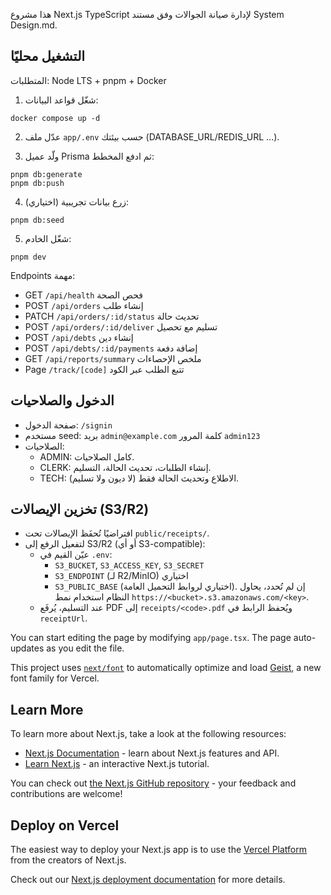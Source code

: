 هذا مشروع Next.js TypeScript لإدارة صيانة الجوالات وفق مستند System Design.md.

## التشغيل محليًا

المتطلبات: Node LTS + pnpm + Docker

1) شغّل قواعد البيانات:

```
docker compose up -d
```

2) عدّل ملف `app/.env` حسب بيئتك (DATABASE_URL/REDIS_URL ...).

3) ولّد عميل Prisma ثم ادفع المخطط:

```
pnpm db:generate
pnpm db:push
```

4) (اختياري) زرع بيانات تجريبية:

```
pnpm db:seed
```

5) شغّل الخادم:

```
pnpm dev
```

Endpoints مهمة:

- GET `/api/health` فحص الصحة
- POST `/api/orders` إنشاء طلب
- PATCH `/api/orders/:id/status` تحديث حالة
- POST `/api/orders/:id/deliver` تسليم مع تحصيل
- POST `/api/debts` إنشاء دين
- POST `/api/debts/:id/payments` إضافة دفعة
- GET `/api/reports/summary` ملخص الإحصاءات
- Page `/track/[code]` تتبع الطلب عبر الكود

## الدخول والصلاحيات

- صفحة الدخول: `/signin`
- مستخدم seed: بريد `admin@example.com` كلمة المرور `admin123`
- الصلاحيات:
  - ADMIN: كامل الصلاحيات.
  - CLERK: إنشاء الطلبات، تحديث الحالة، التسليم.
  - TECH: الاطلاع وتحديث الحالة فقط (لا ديون ولا تسليم).

## تخزين الإيصالات (S3/R2)

- افتراضيًا تُحفَظ الإيصالات تحت `public/receipts/`.
- لتفعيل الرفع إلى S3/R2 (أو أي S3-compatible):
  - عيّن القيم في `.env`:
    - `S3_BUCKET`, `S3_ACCESS_KEY`, `S3_SECRET`
    - `S3_ENDPOINT` (لـ R2/MinIO) اختياري
    - `S3_PUBLIC_BASE` (اختياري لروابط التحميل العامة). إن لم تُحدد، يحاول النظام استخدام نمط `https://<bucket>.s3.amazonaws.com/<key>`.
  - عند التسليم، يُرفَع PDF إلى `receipts/<code>.pdf` ويُحفظ الرابط في `receiptUrl`.

You can start editing the page by modifying `app/page.tsx`. The page auto-updates as you edit the file.

This project uses [`next/font`](https://nextjs.org/docs/app/building-your-application/optimizing/fonts) to automatically optimize and load [Geist](https://vercel.com/font), a new font family for Vercel.

## Learn More

To learn more about Next.js, take a look at the following resources:

- [Next.js Documentation](https://nextjs.org/docs) - learn about Next.js features and API.
- [Learn Next.js](https://nextjs.org/learn) - an interactive Next.js tutorial.

You can check out [the Next.js GitHub repository](https://github.com/vercel/next.js) - your feedback and contributions are welcome!

## Deploy on Vercel

The easiest way to deploy your Next.js app is to use the [Vercel Platform](https://vercel.com/new?utm_medium=default-template&filter=next.js&utm_source=create-next-app&utm_campaign=create-next-app-readme) from the creators of Next.js.

Check out our [Next.js deployment documentation](https://nextjs.org/docs/app/building-your-application/deploying) for more details.
